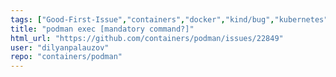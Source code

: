 ```yaml
---
tags: ["Good-First-Issue","containers","docker","kind/bug","kubernetes","linux","oci"]
title: "podman exec [mandatory command?]"
html_url: "https://github.com/containers/podman/issues/22849"
user: "dilyanpalauzov"
repo: "containers/podman"
---
```


